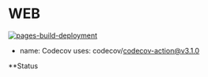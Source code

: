 # WEB

[![pages-build-deployment](https://github.com/IshuSinghSE/WEB/actions/workflows/pages/pages-build-deployment/badge.svg)](https://github.com/IshuSinghSE/WEB/actions/workflows/pages/pages-build-deployment)

[Link]:(https://www.buymeacoffee.com/ishu)

- name: Codecov
  uses: codecov/codecov-action@v3.1.0

**Status
